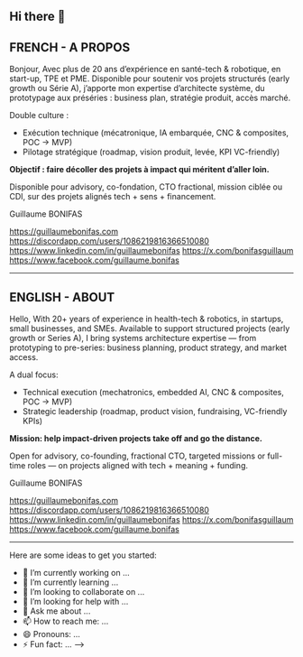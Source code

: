 ## Hi there 👋

## FRENCH - A PROPOS

Bonjour,
Avec plus de 20 ans d’expérience en santé-tech & robotique, en start-up, TPE et PME.
Disponible pour soutenir vos projets structurés (early growth ou Série A), j’apporte mon expertise d’architecte système, du prototypage aux préséries : business plan, stratégie produit, accès marché.

Double culture :
- Exécution technique (mécatronique, IA embarquée, CNC & composites, POC → MVP)
- Pilotage stratégique (roadmap, vision produit, levée, KPI VC-friendly)

**Objectif : faire décoller des projets à impact qui méritent d’aller loin.**

Disponible pour advisory, co-fondation, CTO fractional, mission ciblée ou CDI, sur des projets alignés tech + sens + financement.

Guillaume BONIFAS

https://guillaumebonifas.com
https://discordapp.com/users/1086219816366510080
https://www.linkedin.com/in/guillaumebonifas
https://x.com/bonifasguillaum
https://www.facebook.com/guillaume.bonifas

---

## ENGLISH - ABOUT

Hello,
With 20+ years of experience in health-tech & robotics, in startups, small businesses, and SMEs.
Available to support structured projects (early growth or Series A), I bring systems architecture expertise — from prototyping to pre-series: business planning, product strategy, and market access.

A dual focus:
- Technical execution (mechatronics, embedded AI, CNC & composites, POC → MVP)
- Strategic leadership (roadmap, product vision, fundraising, VC-friendly KPIs)

**Mission: help impact-driven projects take off and go the distance.**

Open for advisory, co-founding, fractional CTO, targeted missions or full-time roles — on projects aligned with tech + meaning + funding.

Guillaume BONIFAS

https://guillaumebonifas.com
https://discordapp.com/users/1086219816366510080
https://www.linkedin.com/in/guillaumebonifas
https://x.com/bonifasguillaum
https://www.facebook.com/guillaume.bonifas

---

Here are some ideas to get you started:

- 🔭 I’m currently working on ...
- 🌱 I’m currently learning ...
- 👯 I’m looking to collaborate on ...
- 🤔 I’m looking for help with ...
- 💬 Ask me about ...
- 📫 How to reach me: ...
- 😄 Pronouns: ...
- ⚡ Fun fact: ...
-->
